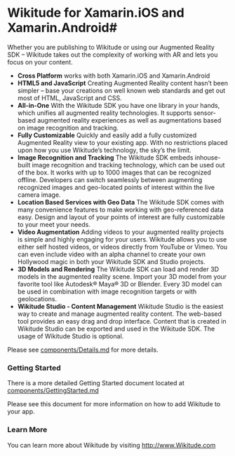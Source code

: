 # Wikitude for Xamarin.iOS and Xamarin.Android#

Whether you are publishing to Wikitude or using our Augmented Reality SDK – Wikitude takes out the complexity of working with AR and lets you focus on your content.

- **Cross Platform** works with both Xamarin.iOS and Xamarin.Android
- **HTML5 and JavaScript** Creating Augmented Reality content hasn’t been simpler – base your creations on well known web standards and get out most of HTML, JavaScript and CSS.
- **All-in-One** With the Wikitude SDK you have one library in your hands, which unifies all augmented reality technologies. It supports sensor-based augmented reality experiences as well as augmentations based on image recognition and tracking.
- **Fully Customizable** Quickly and easily add a fully customized Augmented Reality view to your existing app. With no restrictions placed upon how you use Wikitude’s technology, the sky’s the limit.
- **Image Recognition and Tracking** The Wikitude SDK embeds inhouse-built image recognition and tracking technology, which can be used out of the box. It works with up to 1000 images that can be recognized offline. Developers can switch seamlessly between augmenting recognized images and geo-located points of interest within the live camera image.
- **Location Based Services with Geo Data** The Wikitude SDK comes with many convenience features to make working with geo-referenced data easy. Design and layout of your points of interest are fully customizable to your meet your needs.
- **Video Augmentation** Adding videos to your augmented reality projects is simple and highly engaging for your users. Wikitude allows you to use either self hosted videos, or videos directly from YouTube or Vimeo. You can even include video with an alpha channel to create your own Hollywood magic in both your Wikitude SDK and Studio projects.
- **3D Models and Rendering** The Wikitude SDK can load and render 3D models in the augmented reality scene. Import your 3D model from your favorite tool like Autodesk® Maya® 3D or Blender. Every 3D model can be used in combination with image recognition targets or with geolocations.
- **Wikitude Studio - Content Management** Wikitude Studio is the easiest way to create and manage augmented reality content. The web-based tool provides an easy drag and drop interface. Content that is created in Wikitude Studio can be exported and used in the Wikitude SDK. The usage of Wikitude Studio is optional.


Please see [components/Details.md](components/Details.md) for more details.


### Getting Started
There is a more detailed Getting Started document located at [components/GettingStarted.md](components/GettingStarted.md)

Please see this document for more information on how to add Wikitude to your app.

### Learn More
You can learn more about Wikitude by visiting http://www.Wikitude.com
